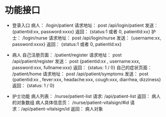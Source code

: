 # 功能接口

* 登录入口
病人： /login/patient
  请求地址： post  /api/login/patient
  发送： {patientid:xx, password:xxxx}
  返回： {status:1 或者 0, patientId:xx}
护士： /login/nurse
  请求地址： post  /api/login/nurse
  发送： {username:xx, password:xxxx}
  返回： {status:1 或者 0, patientId:xx}

* 病人
自己注册页面： /patient/register
  请求地址： post  /api/patient/register
  发送： post  {patientid:xx , username:xxx, password:xxx, fullname:xxx}
  返回： {status: 1 / 0}
自己的症状页面： /patient/home
  请求地址： post  /api/patient/symptoms
  发送： post  {patientid:xx , fever:xxx, headache:xxx, cough:xxx, diarrhea, dizziness}
  返回： {status: 1 / 0}

* 护士功能
病人列表： /nurse/patient-list
  请求: /api/patient-list
  返回： 病人的对象数组
病人具体信息页： /nurse/patient-vitalsign/#id
  请求：/api/patient-vitalsign/id
  返回： 病人对象



